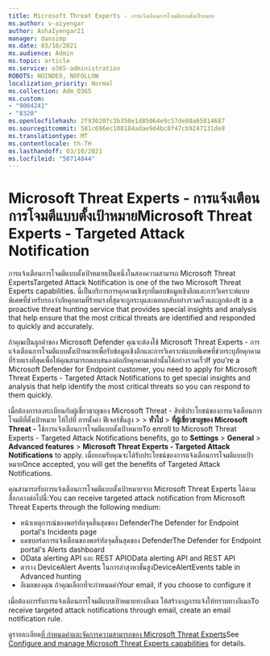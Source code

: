 ```yaml
---
title: Microsoft Threat Experts - การแจ้งเตือนการโจมตีแบบตั้งเป้าหมาย
ms.author: v-aiyengar
author: AshaIyengar21
manager: dansimp
ms.date: 03/10/2021
ms.audience: Admin
ms.topic: article
ms.service: o365-administration
ROBOTS: NOINDEX, NOFOLLOW
localization_priority: Normal
ms.collection: Adm_O365
ms.custom:
- "9004241"
- "8320"
ms.openlocfilehash: 2f93020fc3b350e1d85064e9c57de80a65814687
ms.sourcegitcommit: 581c696ec108184adae9d4bc8f47cb9247131de8
ms.translationtype: MT
ms.contentlocale: th-TH
ms.lasthandoff: 03/10/2021
ms.locfileid: "50714844"
---
```

# <a name="microsoft-threat-experts---targeted-attack-notification"></a><span data-ttu-id="ee17b-102">Microsoft Threat Experts - การแจ้งเตือนการโจมตีแบบตั้งเป้าหมาย</span><span class="sxs-lookup"><span data-stu-id="ee17b-102">Microsoft Threat Experts - Targeted Attack Notification</span></span>

<span data-ttu-id="ee17b-103">การแจ้งเตือนการโจมตีแบบตั้งเป้าหมายเป็นหนึ่งในสองความสามารถ Microsoft Threat Experts</span><span class="sxs-lookup"><span data-stu-id="ee17b-103">Targeted Attack Notification is one of the two Microsoft Threat Experts capabilities.</span></span> <span data-ttu-id="ee17b-104">นี่เป็นบริการการคุกคามเชิงรุกที่มอบข้อมูลเชิงลึกและการวิเคราะห์แบบพิเศษที่ช่วยรับรองว่าภัยคุกคามที่ร้ายแรงที่สุดจะถูกระบุและตอบกลับอย่างรวดเร็วและถูกต้อง</span><span class="sxs-lookup"><span data-stu-id="ee17b-104">It is a proactive threat hunting service that provides special insights and analysis that help ensure that the most critical threats are identified and responded to quickly and accurately.</span></span>

<span data-ttu-id="ee17b-105">ถ้าคุณเป็นลูกค้าของ Microsoft Defender คุณจะต้องใช้ Microsoft Threat Experts - การแจ้งเตือนการโจมตีแบบตั้งเป้าหมายเพื่อรับข้อมูลเชิงลึกและการวิเคราะห์แบบพิเศษที่ช่วยระบุภัยคุกคามที่ร้ายแรงที่สุดเพื่อให้คุณสามารถตอบสนองต่อภัยคุกคามเหล่านั้นได้อย่างรวดเร็ว</span><span class="sxs-lookup"><span data-stu-id="ee17b-105">If you're a Microsoft Defender for Endpoint customer, you need to apply for Microsoft Threat Experts - Targeted Attack Notifications to get special insights and analysis that help identify the most critical threats so you can respond to them quickly.</span></span>

<span data-ttu-id="ee17b-106">เมื่อต้องการลงทะเบียนกับผู้เชี่ยวชาญของ Microsoft Threat - สิทธิประโยชน์ของการแจ้งเตือนการโจมตีที่ตั้งเป้าหมาย ให้ไปที่ การตั้งค่า ฟีเจอร์ขั้นสูง  >    >  **ทั่วไป**  >  **ที่ผู้เชี่ยวชาญของ Microsoft Threat -** ใช้การแจ้งเตือนการโจมตีแบบตั้งเป้าหมาย</span><span class="sxs-lookup"><span data-stu-id="ee17b-106">To enroll to Microsoft Threat Experts - Targeted Attack Notifications benefits, go to **Settings** > **General** > **Advanced features** > **Microsoft Threat Experts - Targeted Attack Notifications** to apply.</span></span> <span data-ttu-id="ee17b-107">เมื่อยอมรับคุณจะได้รับประโยชน์ของการแจ้งเตือนการโจมตีแบบเป้าหมาย</span><span class="sxs-lookup"><span data-stu-id="ee17b-107">Once accepted, you will get the benefits of Targeted Attack Notifications.</span></span>

<span data-ttu-id="ee17b-108">คุณสามารถรับการแจ้งเตือนการโจมตีแบบตั้งเป้าหมายจาก Microsoft Threat Experts ได้ตามสื่อกลางต่อไปนี้:</span><span class="sxs-lookup"><span data-stu-id="ee17b-108">You can receive targeted attack notification from Microsoft Threat Experts through the following medium:</span></span>

- <span data-ttu-id="ee17b-109">หน้าเหตุการณ์ของพอร์ทัลจุดสิ้นสุดของ Defender</span><span class="sxs-lookup"><span data-stu-id="ee17b-109">The Defender for Endpoint portal's Incidents page</span></span>
- <span data-ttu-id="ee17b-110">แดชบอร์ดการแจ้งเตือนของพอร์ทัลจุดสิ้นสุดของ Defender</span><span class="sxs-lookup"><span data-stu-id="ee17b-110">The Defender for Endpoint portal's Alerts dashboard</span></span>
- <span data-ttu-id="ee17b-111">OData alerting API และ REST API</span><span class="sxs-lookup"><span data-stu-id="ee17b-111">OData alerting API and REST API</span></span>
- <span data-ttu-id="ee17b-112">ตาราง DeviceAlert Avents ในการล่าสุงหาขั้นสูง</span><span class="sxs-lookup"><span data-stu-id="ee17b-112">DeviceAlertEvents table in Advanced hunting</span></span>
- <span data-ttu-id="ee17b-113">อีเมลของคุณ ถ้าคุณเลือกที่จะกําหนดค่า</span><span class="sxs-lookup"><span data-stu-id="ee17b-113">Your email, if you choose to configure it</span></span>

<span data-ttu-id="ee17b-114">เมื่อต้องการรับการแจ้งเตือนการโจมตีแบบเป้าหมายทางอีเมล ให้สร้างกฎการแจ้งให้ทราบทางอีเมล</span><span class="sxs-lookup"><span data-stu-id="ee17b-114">To receive targeted attack notifications through email, create an email notification rule.</span></span> 

<span data-ttu-id="ee17b-115">ดูรายละเอียด[ที่ กําหนดค่าและจัดการความสามารถของ Microsoft Threat Experts](https://docs.microsoft.com/windows/security/threat-protection/microsoft-defender-atp/configure-microsoft-threat-experts)</span><span class="sxs-lookup"><span data-stu-id="ee17b-115">See [Configure and manage Microsoft Threat Experts capabilities](https://docs.microsoft.com/windows/security/threat-protection/microsoft-defender-atp/configure-microsoft-threat-experts) for details.</span></span>
